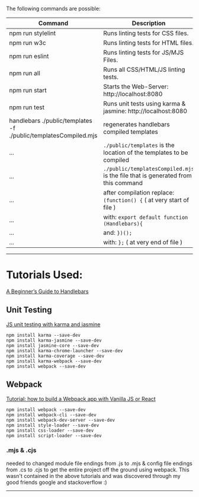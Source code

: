 The following commands are possible:

| Command                                                         | Description                                                                      |
| --------------------------------------------------------------- | -------------------------------------------------------------------------------- |
| npm run stylelint                                               | Runs linting tests for CSS files.                                                |
| npm run w3c                                                     | Runs linting tests for HTML files.                                               |
| npm run eslint                                                  | Runs linting tests for JS/MJS Files.                                             |
| npm run all                                                     | Runs all CSS/HTML/JS linting tests.                                              |
| npm run start                                                   | Starts the Web-Server: http://localhost:8080                                     |
| npm run test                                                    | Runs unit tests using karma & jasmine: http://localhost:8080                     |
| handlebars ./public/templates -f ./public/templatesCompiled.mjs | regenerates handlebars compiled templates                                        |
| ...                                                             | `./public/templates` is the location of the templates to be compiled             |
| ...                                                             | `./public/templatesCompiled.mjs` is the file that is generated from this command |
| ...                                                             | after compilation replace: `(function() {` ( at very start of file )             |
| ...                                                             | with: `export default function (Handlebars){ `                                   |
| ...                                                             | and: `})();`                                                                     |
| ...                                                             | with: `};` ( at very end of file )                                               |

---

# Tutorials Used:

[A Beginner’s Guide to Handlebars](https://www.sitepoint.com/a-beginners-guide-to-handlebars/)

## Unit Testing

[JS unit testing with karma and jasmine](https://codeburst.io/js-unit-testing-with-karma-and-jasmine-8f8f4cbcb718)

```
npm install karma --save-dev
npm install karma-jasmine --save-dev
npm install jasmine-core --save-dev
npm install karma-chrome-launcher --save-dev
npm install karma-coverage --save-dev
npm install karma-webpack --save-dev
npm install webpack --save-dev

```

## Webpack

[Tutorial: how to build a Webpack app with Vanilla JS or React](https://medium.com/jeremy-gottfrieds-tech-blog/tutorial-how-to-build-a-webpack-app-with-vanilla-js-or-react-72ca2cc7e14)

```
npm install webpack --save-dev
npm install webpack-cli --save-dev
npm install webpack-dev-server --save-dev
npm install style-loader --save-dev
npm install css-loader --save-dev
npm install script-loader --save-dev

```

### .mjs & .cjs

needed to changed module file endings from .js to .mjs &
config file endings from .cs to .cjs to get the entire project off the ground using webpack.
This wasn't contained in the above tutorials and was discovered through my good friends google and stackoverflow :)

---
